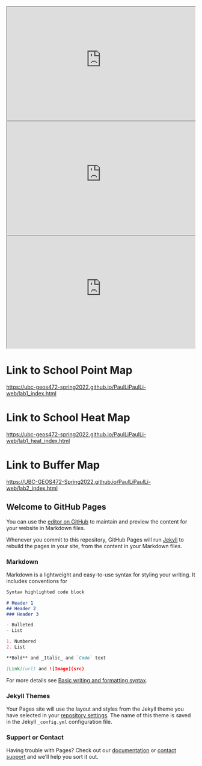 <iframe src="https://UBC-GEOS472-Spring2022.github.io/PaulLiPaulLi-web/lab1_index.html" height="300" width="500"></iframe>

<iframe src="https://UBC-GEOS472-Spring2022.github.io/PaulLiPaulLi-web/lab1_heat_index.html" height="300" width="500"></iframe>

<iframe src="https://UBC-GEOS472-Spring2022.github.io/PaulLiPaulLi-web/lab2_index.html" height="300" width="500"></iframe>

# Link to School Point Map
https://ubc-geos472-spring2022.github.io/PaulLiPaulLi-web/lab1_index.html 
# Link to School Heat Map
https://ubc-geos472-spring2022.github.io/PaulLiPaulLi-web/lab1_heat_index.html
# Link to Buffer Map
https://UBC-GEOS472-Spring2022.github.io/PaulLiPaulLi-web/lab2_index.html


## Welcome to GitHub Pages

You can use the [editor on GitHub](https://github.com/UBC-GEOS472-Spring2022/PaulLiPaulLi-web/edit/gh-pages/index.md) to maintain and preview the content for your website in Markdown files.

Whenever you commit to this repository, GitHub Pages will run [Jekyll](https://jekyllrb.com/) to rebuild the pages in your site, from the content in your Markdown files.

### Markdown

Markdown is a lightweight and easy-to-use syntax for styling your writing. It includes conventions for

```markdown
Syntax highlighted code block

# Header 1
## Header 2
### Header 3

- Bulleted
- List

1. Numbered
2. List

**Bold** and _Italic_ and `Code` text

[Link](url) and ![Image](src)
```

For more details see [Basic writing and formatting syntax](https://docs.github.com/en/github/writing-on-github/getting-started-with-writing-and-formatting-on-github/basic-writing-and-formatting-syntax).

### Jekyll Themes

Your Pages site will use the layout and styles from the Jekyll theme you have selected in your [repository settings](https://github.com/UBC-GEOS472-Spring2022/PaulLiPaulLi-web/settings/pages). The name of this theme is saved in the Jekyll `_config.yml` configuration file.

### Support or Contact

Having trouble with Pages? Check out our [documentation](https://docs.github.com/categories/github-pages-basics/) or [contact support](https://support.github.com/contact) and we’ll help you sort it out.
